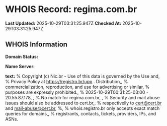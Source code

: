 # WHOIS Record: regima.com.br

**Last Updated:** 2025-10-29T03:31:25.947Z
**Checked At:** 2025-10-29T03:31:25.947Z

## WHOIS Information

**Domain Status:** 

**Name Server:** 

**text:** % Copyright (c) Nic.br - Use of this data is governed by the Use and, % Privacy Policy at https://registro.br/upp . Distribution,, % commercialization, reproduction, and use for advertising or similar, % purposes are expressly prohibited., % 2025-10-29T00:31:25-03:00 - 20.55.87.178, , % No match for regima.com.br, , % Security and mail abuse issues should also be addressed to cert.br,, % respectivelly to cert@cert.br and mail-abuse@cert.br, %, % whois.registro.br only accepts exact match queries for domains,, % registrants, contacts, tickets, providers, IPs, and ASNs.

